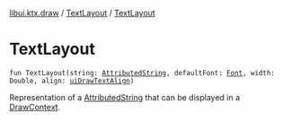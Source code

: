 [libui.ktx.draw](../README.md) / [TextLayout](README.md) / [TextLayout](-text-layout.md)

# TextLayout

`fun TextLayout(string: `[`AttributedString`](../-attributed-string/README.md)`, defaultFont: `[`Font`](../-font/README.md)`, width: Double, align: `[`uiDrawTextAlign`](../../libui/ui-draw-text-align.md)`)`

Representation of a [AttributedString](../-attributed-string/README.md) that can be displayed in a [DrawContext](../../libui.ktx/-draw-context.md).
